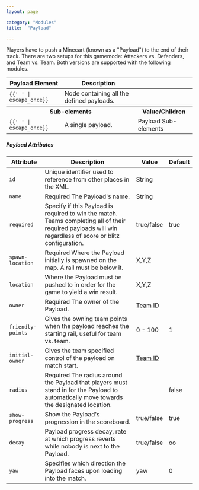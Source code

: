 ```yaml
---
layout: page

category: "Modules"
title:  "Payload"

---
```


Players have to push a Minecart (known as a "Payload") to the end of their track. There are two setups for this gamemode: Attackers vs. Defenders, and Team vs. Team. Both versions are supported with the following modules.

<div class='table-responsive'>
  <table class='table table-striped table-condensed'>
    <thead>
      <tr>
        <th>Payload Element</th>
        <th>Description</th>
        <th></th>
      </tr>
    </thead>
    <tbody>
      <tr>
        <td>
          <span class='highlight'>
            <code>{{'<payloads> </payloads>' | escape_once}}</code>
          </span>
        </td>
        <td>Node containing all the defined payloads.</td>
        <td></td>
      </tr>
      <tr>
        <th colspan='2'>Sub-elements</th>
        <th>Value/Children</th>
      </tr>
      <tr>
        <td>
          <span class='highlight'>
            <code>{{'<payload> </payload>' | escape_once}}</code>
          </span>
        </td>
        <td>
          A single payload.
        </td>
        <td>
          <span class='label label-default'>Payload Sub-elements</span>
        </td>
      </tr>
    </tbody>
  </table>
</div>
<h5>Payload Attributes</h5>
<div class='table-responsive'>
  <table class='table table-striped table-condensed'>
    <thead>
      <tr>
        <th>Attribute</th>
        <th>Description</th>
        <th>Value</th>
        <th>Default</th>
      </tr>
    </thead>
    <tbody>
      <tr>
        <td>
          <code>id</code>
        </td>
        <td>Unique identifier used to reference from other places in the XML.</td>
        <td>
          <span class='label label-primary'>String</span>
        </td>
        <td></td>
      </tr>
      <tr>
        <td>
          <code>name</code>
        </td>
        <td>
          <span class='label label-danger'>Required</span>
          The Payload's name.
        </td>
        <td>
          <span class='label label-primary'>String</span>
        </td>
        <td></td>
      </tr>
      <tr>
        <td>
          <code>required</code>
        </td>
        <td>
          Specify if this Payload is required to win the match.
          <br/>
          Teams completing all of their required payloads will win regardless of score or blitz configuration.
        </td>
        <td>
          <span class='label label-primary'>true/false</span>
        </td>
        <td>
          true
        </td>
      </tr>
      <tr>
        <td>
          <code>spawn-location</code>
        </td>
        <td>
          <span class='label label-danger'>Required</span>
          Where the Payload initially is spawned on the map. A rail must be below it.
        </td>
        <td>
          <span class='label label-primary'>X,Y,Z</span>
        </td>
        <td></td>
      </tr>
      <tr>
        <td>
          <code>location</code>
        </td>
        <td>
          Where the Payload must be pushed to in order for the game to yield a win result.
        </td>
        <td>
          <span class='label label-primary'>X,Y,Z</span>
        </td>
        <td></td>
      </tr>
      <tr>
        <td>
          <code>owner</code>
        </td>
        <td>
          <span class='label label-danger'>Required</span>
          The owner of the Payload.
        </td>
        <td>
          <a href='/modules/teams'>Team ID</a>
        </td>
        <td></td>
      </tr>
      <tr>
        <td>
          <code>friendly-points</code>
        </td>
        <td>Gives the owning team points when the payload reaches the starting rail, useful for team vs. team.</td>
        <td>
          <span class='label label-primary'>0 - 100</span>
        </td>
        <td>1</td>
      </tr>
      <tr>
        <td>
          <code>initial-owner</code>
        </td>
        <td>Gives the team specified control of the payload on match start.</td>
        <td>
          <a href='/modules/teams'>Team ID</a>
        </td>
        <td></td>
      </tr>
      <tr>
        <td>
          <code>radius</code>
        </td>
        <td>
          <span class='label label-danger'>Required</span>
          The radius around the Payload that players must stand in for the Payload to automatically move towards the designated location.
        </td>
        <td>
        </td>
        <td>false</td>
      </tr>
      <tr>
        <td>
          <code>show-progress</code>
        </td>
        <td>
          Show the Payload's progression in the scoreboard.
        </td>
        <td>
          <span class='label label-primary'>true/false</span>
        </td>
        <td>true</td>
      </tr>
      <tr>
        <td>
          <code>decay</code>
        </td>
        <td>
          Payload progress decay, rate at which progress reverts while nobody is next to the Payload. 
        </td>
        <td>
          <span class='label label-primary'>true/false</span>
        </td>
        <td>oo</td>
      </tr>
      <tr>
        <td>
          <code>yaw</code>
        </td>
        <td>
          Specifies which direction the Payload faces upon loading into the match.
        </td>
        <td>
          <span class='label label-primary'>yaw</span>
        </td>
        <td>0</td>
      </tr>
    </tbody>
  </table>
</div>
    <payloads time-multiplier="0.25" capture-time="4s" recovery="4" decay="7" empty-decay="1">
         <payload name="Payload" id="payload" spawn-location="0.5,22.0,0.5" location="59.5,22.0,33.5" 
                  radius="3" 
                  yaw="180.0" 
                  owner="blue-team" 
                  neutral-state="false" 
                  capture-rule="majority" 
                  enemy-speed="1.25" 
                  friendly-speed="1.25" 
                  required="false" 
                  friendly-points="1" 
                  points="1" 
                  checkpoint-material="activator rail" 
                  friendly-checkpoints="true"
          />
    </payloads>
